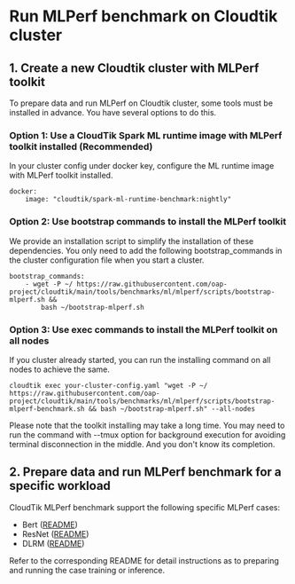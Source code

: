 # Run MLPerf benchmark on Cloudtik cluster

## 1. Create a new Cloudtik cluster with MLPerf toolkit
To prepare data and run MLPerf on Cloudtik cluster, some tools must be installed in advance.
You have several options to do this.

### Option 1: Use a CloudTik Spark ML runtime image with MLPerf toolkit installed (Recommended)
In your cluster config under docker key, configure the ML runtime image with MLPerf toolkit installed.

```buildoutcfg
docker:
    image: "cloudtik/spark-ml-runtime-benchmark:nightly"
```

### Option 2: Use bootstrap commands to install the MLPerf toolkit
We provide an installation script to simplify the installation of these dependencies.
You only need to add the following bootstrap_commands in the cluster configuration file when you start a cluster.
```buildoutcfg
bootstrap_commands:
    - wget -P ~/ https://raw.githubusercontent.com/oap-project/cloudtik/main/tools/benchmarks/ml/mlperf/scripts/bootstrap-mlperf.sh &&
        bash ~/bootstrap-mlperf.sh
```

### Option 3: Use exec commands to install the MLPerf toolkit on all nodes
If you cluster already started, you can run the installing command on all nodes to achieve the same.
```buildoutcfg
cloudtik exec your-cluster-config.yaml "wget -P ~/ https://raw.githubusercontent.com/oap-project/cloudtik/main/tools/benchmarks/ml/mlperf/scripts/bootstrap-mlperf-benchmark.sh && bash ~/bootstrap-mlperf.sh" --all-nodes
```

Please note that the toolkit installing may take a long time.
You may need to run the command with --tmux option for background execution
for avoiding terminal disconnection in the middle. And you don't know its completion.

## 2. Prepare data and run MLPerf benchmark for a specific workload
CloudTik MLPerf benchmark support the following specific MLPerf cases:
- Bert ([README](./bert/README.md))
- ResNet ([README](./resnet/README.md))
- DLRM ([README](./dlrm/README.md))

Refer to the corresponding README for detail instructions as to
preparing and running the case training or inference.